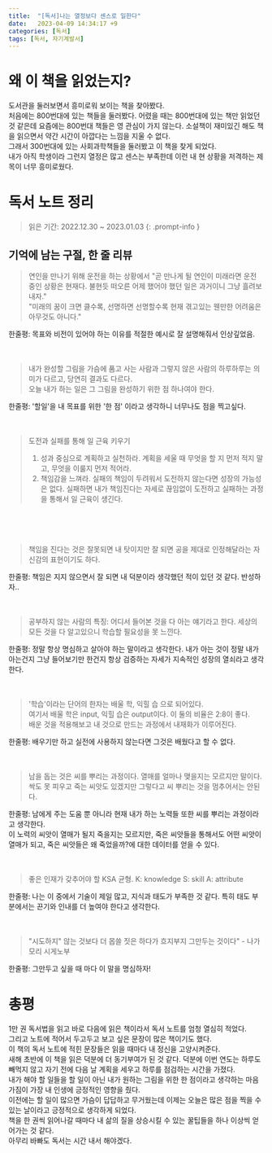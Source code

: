 ```yaml
---
title:  "[독서]나는 열정보다 센스로 일한다"
date:   2023-04-09 14:34:17 +9
categories: [독서]
tags: [독서, 자기계발서]
---
```

# 왜 이 책을 읽었는지?
도서관을 둘러보면서 흥미로워 보이는 책을 찾아봤다.  
처음에는 800번대에 있는 책들을 둘러봤다. 어렸을 때는 800번대에 있는 책만 읽었던 것 같은데
요즘에는 800번대 책들은 영 관심이 가지 않는다. 소설책이 재미있긴 해도 책을 읽으면서 약간 시간이 아깝다는 느낌을 지울 수 없다.  
그래서 300번대에 있는 사회과학책들을 둘러봤고 이 책을 찾게 되었다.  
내가 아직 학생이라 그런지 열정은 많고 센스는 부족한데 이런 내 현 상황을 저격하는 제목이 너무 흥미로웠다.  

# 독서 노트 정리
> 읽은 기간: 2022.12.30 ~ 2023.01.03
{: .prompt-info }
  
## 기억에 남는 구절, 한 줄 리뷰
> 연인을 만나기 위해 운전을 하는 상황에서 "곧 만나게 될 연인이 미래라면 운전 중인
> 상황은 현재다. 불현듯 떠오른 어제 했어야 했던 일은 과거이니 그냥 흘려보내자."  
> "미래의 꿈이 크면 클수록, 선명하면 선명할수록 현재 겪고있는 웬만한 어려움은 아무것도 아니다."  

한줄평: 목표와 비전이 있어야 하는 이유를 적절한 예시로 잘 설명해줘서 인상깊었음.<br/><br/><br/>

>내가 완성할 그림을 가슴에 품고 사는 사람과 그렇지 않은 사람의 하루하루는 의미가 다르고, 당연히 결과도 다르다.  
>오늘 내가 하는 일은 그 그림을 완성하기 위한 점 하나여야 한다.  

한줄평: '할일'을 내 목표를 위한 '한 점' 이라고 생각하니 너무나도 점을 찍고싶다.<br/><br/><br/>

> 도전과 실패를 통해 일 근육 키우기
> 1. 성과 중심으로 계획하고 실천하라. 계획을 세울 때 무엇을 할 지 먼저 적지 말고, 무엇을 이룰지 먼저 적어라.
> 2. 책임감을 느껴라. 실패의 책임이 두려워서 도전하지 않는다면 성장의 가능성은 없다. 실패하면 내가 책임진다는 자세로 끊임없이 도전하고 실패하는 과정을 통해서 일 근육이 생긴다.

<br/><br/><br/>
> 책임을 진다는 것은 잘못되면 내 탓이지만 잘 되면 공을 제대로 인정해달라는 자신감의 표현이기도 하다.
  
한줄평: 책임은 지지 않으면서 잘 되면 내 덕분이라 생각했던 적이 있던 것 같다. 반성하자..<br/><br/><br/>

> 공부하지 않는 사람의 특징: 어디서 들어본 것을 다 아는 얘기라고 한다. 세상의 모든 것을 다 
> 알고있으니 학습할 필요성을 못 느낀다.  
  
한줄평: 정말 항상 명심하고 살아야 하는 말이라고 생각한다. 내가 아는 것이 정말 내가 아는건지 그냥 들어보기만 한건지
항상 검증하는 자세가 지속적인 성장의 열쇠라고 생각한다.<br/><br/><br/>

> '학습'이라는 단어의 한자는 배울 학, 익힐 습 으로 되어있다.  
> 여기서 배울 학은 input, 익힐 습은 output이다.  이 둘의 비율은 2:8이 좋다.  
> 배운 것을 적용해보고 내 것으로 만드는 과정에서 내재화가 이루어진다.

한줄평: 배우기만 하고 실전에 사용하지 않는다면 그것은 배웠다고 할 수 없다.<br/><br/><br/>

> 남을 돕는 것은 씨를 뿌리는 과정이다. 열매를 얼마나 맺을지는 모르지만 말이다.
> 싹도 못 피우고 죽는 씨앗도 있겠지만 그렇다고 씨 뿌리는 것을 멈추어서는 안된다.

한줄평: 남에게 주는 도움 뿐 아니라 현재 내가 하는 노력들 또한 씨를 뿌리는 과정이라고 생각한다.  
이 노력의 씨앗이 열매가 될지 죽을지는 모르지만, 죽은 씨앗들을 통해서도 어떤 씨앗이 열매가 되고, 죽은 씨앗들은 왜 죽었을까?에 대한 
데이터를 얻을 수 있다.<br/><br/><br/>

> 좋은 인재가 갖추어야 할 KSA 균형. 
> K: knowledge
> S: skill
> A: attribute

한줄평: 나는 이 중에서 기술이 제일 많고, 지식과 태도가 부족한 것 같다. 특히 태도 부분에서는 끈기와 인내를 더 높여야 한다고 생각한다.<br/><br/><br/>

>"시도하지" 않는 것보다 더 몹쓸 짓은 하다가 흐지부지 그만두는 것이다" - 나가모리 시게노부

한줄평: 그만두고 싶을 때 마다 이 말을 명심하자!

# 총평
1만 권 독서법을 읽고 바로 다음에 읽은 책이라서 독서 노트를 엄청 열심히 적었다.  
그리고 노트에 적어서 두고두고 보고 싶은 문장이 많은 책이기도 했다.  
이 책의 독서 노트에 적힌 문장들은 읽을 때마다 내 정신을 고양시켜준다.  
새해 초반에 이 책을 읽은 덕분에 더 동기부여가 된 것 같다. 덕분에 이번 연도는 하루도 빼먹지 않고 자기 전에 다음 날 계획을 세우고 하루를 점검하는 시간을 가졌다.  
내가 해야 할 일들을 할 일이 아닌 내가 원하는 그림을 위한 한 점이라고 생각하는 마음가짐이 가장 내 인생에 긍정적인 영향을 줬다.  
이전에는 할 일이 많으면 가슴이 답답하고 무거웠는데 이제는 오늘은 많은 점을 찍을 수 있는 날이라고 긍정적으로 생각하게 되었다.  
책을 한 권씩 읽어나갈 때마다 내 삶의 질을 상승시킬 수 있는 꿀팁들을 하나 이상씩 얻어가는 것 같다.  
아무리 바빠도 독서는 시간 내서 해야겠다.  

